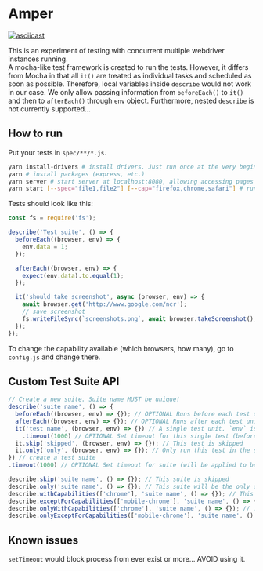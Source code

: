 # Amper

[![asciicast](https://asciinema.org/a/pfnvgFMe1jUtniBhwlLHgUkQy.png)](https://asciinema.org/a/pfnvgFMe1jUtniBhwlLHgUkQy)

This is an experiment of testing with concurrent multiple webdriver instances running.  
A mocha-like test framework is created to run the tests. However, it differs from Mocha in that all `it()` are treated as individual tasks and scheduled as soon as possible. Therefore, local variables inside `describe` would not work in our case. We only allow passing information from `beforeEach()` to `it()` and then to `afterEach()` through `env` object. Furthermore, nested `describe` is not currently supported...

## How to run
Put your tests in `spec/**/*.js`.
```bash
yarn install-drivers # install drivers. Just run once at the very beginning
yarn # install packages (express, etc.)
yarn server # start server at localhost:8080, allowing accessing pages in pages/ folder
yarn start [--spec="file1,file2"] [--cap="firefox,chrome,safari"] # run tests, with given files and capabilities. Separate with comma
```
Tests should look like this:
```javascript
const fs = require('fs');

describe('Test suite', () => {
  beforeEach((browser, env) => {
    env.data = 1;
  });

  afterEach((browser, env) => {
    expect(env.data).to.equal(1);
  });

  it('should take screenshot', async (browser, env) => {
    await browser.get('http://www.google.com/ncr');
    // save screenshot
    fs.writeFileSync(`screenshots.png`, await browser.takeScreenshot(), 'base64');
  });
});
```
To change the capability available (which browsers, how many), go to `config.js` and change there.

## Custom Test Suite API
```javascript
// Create a new suite. Suite name MUST be unique!
describe('suite name', () => {
  beforeEach((browser, env) => {}); // OPTIONAL Runs before each test unit. `env` is passed across beforeEach, it and afterEach
  afterEach((browser, env) => {}); // OPTIONAL Runs after each test unit. `env` is passed across beforeEach, it and afterEach
  it('test name', (browser, env) => {}) // A single test unit. `env` is passed across beforeEach, it and afterEach
    .timeout(1000) // OPTIONAL Set timeout for this single test (beforeEach and afterEach has their own timeout, inherited from suite)
  it.skip('skipped', (browser, env) => {}); // This test is skipped
  it.only('only', (browser, env) => {}); // Only run this test in the suite
}) // create a test suite
.timeout(1000) // OPTIONAL Set timeout for suite (will be applied to beforeEach, afterEach, and by default on all it() test units)

describe.skip('suite name', () => {}); // This suite is skipped
describe.only('suite name', () => {}); // This suite will be the only one to be run
describe.withCapabilities(['chrome'], 'suite name', () => {}); // This suite will only run under the specified capabilities (edit config.js for new ones)
describe.exceptForCapabilities(['mobile-chrome'], 'suite name', () => {}); // This suite will only run if current capabilities is not in specified capabilities
describe.onlyWithCapabilities(['chrome'], 'suite name', () => {}); // .only version of withCapabilities
describe.onlyExceptForCapabilities(['mobile-chrome'], 'suite name', () => {}); // .only version of exceptForCapabilities
```

## Known issues
`setTimeout` would block process from ever exist or more... AVOID using it.

